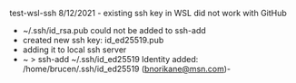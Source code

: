 test-wsl-ssh
8/12/2021 - existing ssh key in WSL did not work with GitHub
- ~/.ssh/id_rsa.pub could not be added to ssh-add
- created new ssh key: id_ed25519.pub
- adding it to local ssh server
- ~ > ssh-add ~/.ssh/id_ed25519
Identity added: /home/brucen/.ssh/id_ed25519 (bnorikane@msn.com)- 
